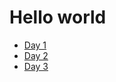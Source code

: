 # Hello world 
* [Day 1](https://docs.google.com/document/d/1DhnAVls-Uz2l9NG-BuvZSaNRibGOcUrPQFAh_kSabpQ/edit#bookmark=id.i2h98kxzuvhg)
* [Day 2](https://docs.google.com/document/d/1DhnAVls-Uz2l9NG-BuvZSaNRibGOcUrPQFAh_kSabpQ/edit#bookmark=id.djn7upxlg64m)
* [Day 3](https://docs.google.com/document/d/1DhnAVls-Uz2l9NG-BuvZSaNRibGOcUrPQFAh_kSabpQ/edit#bookmark=id.tztsdghaecb4)
